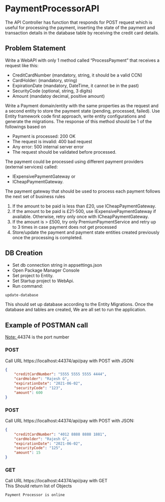 # PaymentProcessorAPI
The API Controller has function that responds for POST request which is useful for processing the payment, inserting the state of the payment and transaction details in the database table by receiving the credit card details.

## Problem Statement

Write a WebAPI with only 1 method called “ProcessPayment” that receives a request like this:
- CreditCardNumber (mandatory, string, it should be a valid CCN)
- CardHolder: (mandatory, string)
- ExpirationDate (mandatory, DateTime, it cannot be in the past)
- SecurityCode (optional, string, 3 digits)
- Amount (mandatoy decimal, positive amount)

Write a Payment domain/entity with the same properties as the request and a second entity to store
the payment state (pending, processed, failed). Use Entity framework code first approach, write
entity configurations and generate the migrations.
The response of this method should be 1 of the followings based on
- Payment is processed: 200 OK
- The request is invalid: 400 bad request
- Any error: 500 internal server error
- The request should be validated before processed.

The payment could be processed using different payment providers (external services) called:
- IExpensivePaymentGateway or
- ICheapPaymentGateway.

The payment gateway that should be used to process each payment follows the next set of business
rules
1. If the amount to be paid is less than £20, use ICheapPaymentGateway.
2. If the amount to be paid is £21-500, use IExpensivePaymentGateway if available. Otherwise, retry
only once with ICheapPaymentGateway.
3. If the amount is > £500, try only PremiumPaymentService and retry up to 3 times in case payment
does not get processed
4. Store/update the payment and payment state entities created previously once the processing is
completed.

## DB Creation
* Set db connection string in appsettings.json
* Open Package Manager Console
* Set project to Entity.
* Set Startup project to WebApi.
* Run command:
```bash
update-database
```
This should set up database according to the Entity Migrations. Once the database and tables are created, We are all set to run the application.
## Example of POSTMAN call
<ins> Note: </ins> 44374 is the port number
### POST
Call URL https://localhost:44374/api/pay with POST with JSON:

```json
{
    "creditCardNumber": "5555 5555 5555 4444",
    "cardHolder": "Rajesh G",
    "expirationDate": "2021-06-02",
    "securityCode": "123",
    "amount": 600
}
```
### POST
Call URL https://localhost:44374/api/pay with POST with JSON:

```json
{
    "creditCardNumber": "4012 8888 8888 1881",
    "cardHolder": "Rajesh G",
    "expirationDate": "2021-06-02",
    "securityCode": "125",
    "amount": 15
}
```
### GET
Call URL https://localhost:44374/api/pay with GET  
This Should return list of Objects
```
Payment Processor is online
```
